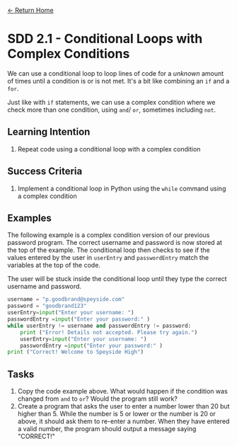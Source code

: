 [<- Return Home](/index.md)
# SDD 2.1 - Conditional Loops with Complex Conditions

We can use a conditional loop to loop lines of code for a *unknown* amount of times until a condition is or is not met. It's a bit like combining an `if` and a `for`. 

Just like with `if` statements, we can use a complex condition where we check more than one condition, using `and`/ `or`, sometimes including `not`.

  ## Learning Intention
  1. Repeat code using a conditional loop with a complex condition

## Success Criteria
1. Implement a conditional loop in Python using the `while` command using a complex condition

## Examples
The following example is a complex condition version of our previous password program. The correct username and password is now stored at the top of the example. The conditional loop then checks to see if the values entered by the user in `userEntry` and `passwordEntry` match the variables at the top of the code. 

The user will be stuck inside the conditional loop until they type the correct username and password.


```python
username = "p.goodbrand@speyside.com"
password = "goodbrand123"
userEntry=input("Enter your username: ")
passwordEntry =input("Enter your password:" )
while userEntry != username and passwordEntry != password:
	print ("Error! Details not accepted. Please try again.")
	userEntry=input("Enter your username: ")
	passwordEntry =input("Enter your password:" )
print ("Correct! Welcome to Speyside High")
```


## Tasks

1. Copy the code example above. What would happen if the condition was changed from `and` to `or`? Would the program still work?
2. Create a program that asks the user to enter a number lower than 20 but higher than 5. While the number is 5 or lower or the number is 20 or above, it should ask them to re-enter a number. When they have entered a valid number, the program should output a message saying "CORRECT!"